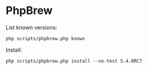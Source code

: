 PhpBrew
==========

List known versions:

    php scripts/phpbrew.php known

Install:

    php scripts/phpbrew.php install --no-test 5.4.0RC7
